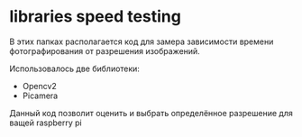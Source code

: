 # libraries speed testing

В этих папках располагается код для замера зависимости времени фотографирования от разрешения изображений.

Использовалось две библиотеки:
- Opencv2
- Picamera

Данный код позволит оценить и выбрать определённое разрешение для ващей raspberry pi
